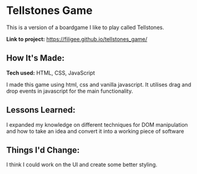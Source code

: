 # Tellstones Game
This is a version of a boardgame I like to play called Tellstones.

**Link to project:** https://filigee.github.io/tellstones_game/

## How It's Made:

**Tech used:** HTML, CSS, JavaScript

I made this game using html, css and vanilla javascript. It utilises drag and drop events in javascript for the main functionality.

## Lessons Learned:

I expanded my knowledge on different techniques for DOM manipulation and how to take an idea and convert it into a working piece of software

## Things I'd Change:

I think I could work on the UI and create some better styling.
